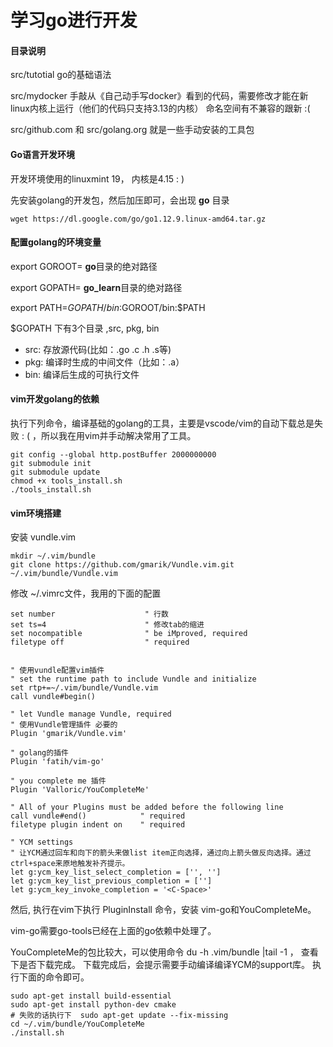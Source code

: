 # 学习go进行开发

#### 目录说明

src/tutotial go的基础语法

src/mydocker 手敲从《自己动手写docker》看到的代码，需要修改才能在新linux内核上运行（他们的代码只支持3.13的内核）
命名空间有不兼容的跟新 :(

src/github.com 和 src/golang.org 就是一些手动安装的工具包

#### Go语言开发环境

开发环境使用的linuxmint 19， 内核是4.15 : )

先安装golang的开发包，然后加压即可，会出现 **go** 目录

    wget https://dl.google.com/go/go1.12.9.linux-amd64.tar.gz

#### 配置golang的环境变量

export GOROOT= **go**目录的绝对路径

export GOPATH= **go_learn**目录的绝对路径

export PATH=$GOPATH/bin:$GOROOT/bin:$PATH

$GOPATH 下有3个目录 ,src, pkg, bin

- src: 存放源代码(比如：.go .c .h .s等)   
- pkg: 编译时生成的中间文件（比如：.a）
- bin: 编译后生成的可执行文件

#### vim开发golang的依赖
    
执行下列命令，编译基础的golang的工具，主要是vscode/vim的自动下载总是失败 : ( ，所以我在用vim并手动解决常用了工具。

    git config --global http.postBuffer 2000000000
    git submodule init
    git submodule update
    chmod +x tools_install.sh
    ./tools_install.sh

#### vim环境搭建

安装 vundle.vim

    mkdir ~/.vim/bundle
    git clone https://github.com/gmarik/Vundle.vim.git ~/.vim/bundle/Vundle.vim 

修改 ~/.vimrc文件，我用的下面的配置

    set number                    " 行数
    set ts=4                      " 修改tab的缩进
    set nocompatible              " be iMproved, required
    filetype off                  " required


    " 使用vundle配置vim插件
    " set the runtime path to include Vundle and initialize
    set rtp+=~/.vim/bundle/Vundle.vim
    call vundle#begin()

    " let Vundle manage Vundle, required
    " 使用Vundle管理插件 必要的
    Plugin 'gmarik/Vundle.vim'

    " golang的插件 
    Plugin 'fatih/vim-go'

    " you complete me 插件
    Plugin 'Valloric/YouCompleteMe'

    " All of your Plugins must be added before the following line
    call vundle#end()            " required
    filetype plugin indent on    " required

    " YCM settings
    " 让YCM通过回车和向下的箭头来做list item正向选择，通过向上箭头做反向选择。通过ctrl+space来原地触发补齐提示。
    let g:ycm_key_list_select_completion = ['', '']
    let g:ycm_key_list_previous_completion = ['']
    let g:ycm_key_invoke_completion = '<C-Space>'

然后, 执行在vim下执行 PluginInstall 命令，安装 vim-go和YouCompleteMe。

vim-go需要go-tools已经在上面的go依赖中处理了。

YouCompleteMe的包比较大，可以使用命令 du -h .vim/bundle |tail -1 ， 查看下是否下载完成。 下载完成后，会提示需要手动编译编译YCM的support库。
执行下面的命令即可。

    sudo apt-get install build-essential 
    sudo apt-get install python-dev cmake
    # 失败的话执行下  sudo apt-get update --fix-missing
    cd ~/.vim/bundle/YouCompleteMe
    ./install.sh
